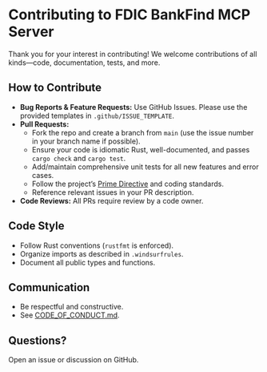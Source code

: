 # Contributing to FDIC BankFind MCP Server

Thank you for your interest in contributing! We welcome contributions of all kinds—code, documentation, tests, and more.

## How to Contribute

- **Bug Reports & Feature Requests:** Use GitHub Issues. Please use the provided templates in `.github/ISSUE_TEMPLATE`.
- **Pull Requests:**
  - Fork the repo and create a branch from `main` (use the issue number in your branch name if possible).
  - Ensure your code is idiomatic Rust, well-documented, and passes `cargo check` and `cargo test`.
  - Add/maintain comprehensive unit tests for all new features and error cases.
  - Follow the project’s [Prime Directive](./.windsurfrules) and coding standards.
  - Reference relevant issues in your PR description.
- **Code Reviews:** All PRs require review by a code owner.

## Code Style
- Follow Rust conventions (`rustfmt` is enforced).
- Organize imports as described in `.windsurfrules`.
- Document all public types and functions.

## Communication
- Be respectful and constructive.
- See [CODE_OF_CONDUCT.md](./CODE_OF_CONDUCT.md).

## Questions?
Open an issue or discussion on GitHub.
